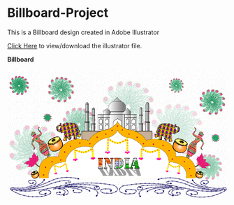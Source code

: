# Billboard-Project
This is a Billboard design created in Adobe Illustrator

<a href="https://drive.google.com/file/d/1liXDvJXKzbWskeHmGGB0PGmmwFwhcErV/view?usp=sharing">Click Here</a> to view/download the illustrator file.

**Billboard**

<img src="/mock-images/Billboard.png">

